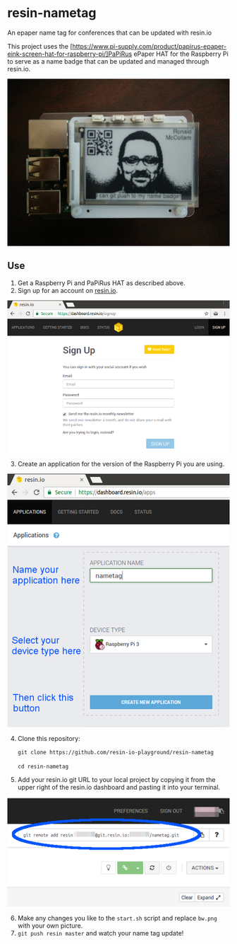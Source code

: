 # resin-nametag
An epaper name tag for conferences that can be updated with resin.io

This project uses the [https://www.pi-supply.com/product/papirus-epaper-eink-screen-hat-for-raspberry-pi/]PaPiRus ePaper HAT for the Raspberry Pi to serve as a name badge that can be updated and managed through resin.io.

![picture of a working resin-nametag](doc/preview.jpg)

## Use

1. Get a Raspberry Pi and PaPiRus HAT as described above.
2. Sign up for an account on [resin.io](https://resin.io).
  
  ![resin.io sign up form](doc/signup.png)
  
3. Create an application for the version of the Raspberry Pi you are using.
  
  ![resin.io application creation form](doc/createapp.png)
  
4. Clone this repository:
    ```
    git clone https://github.com/resin-io-playground/resin-nametag
    
    cd resin-nametag
    ```  
    
5. Add your resin.io git URL to your local project by copying it from the upper right of the resin.io dashboard and pasting it into your terminal.
  
  ![resin.io git remote URL](doc/gitremote.png)
  
6. Make any changes you like to the `start.sh` script and replace `bw.png` with your own picture.
7. `git push resin master` and watch your name tag update!
